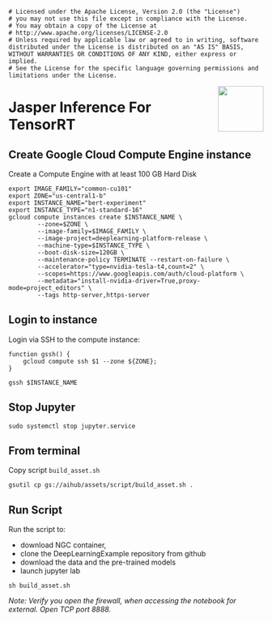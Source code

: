 ```
# Licensed under the Apache License, Version 2.0 (the "License")
# you may not use this file except in compliance with the License.
# You may obtain a copy of the License at
# http://www.apache.org/licenses/LICENSE-2.0
# Unless required by applicable law or agreed to in writing, software distributed under the License is distributed on an "AS IS" BASIS, WITHOUT WARRANTIES OR CONDITIONS OF ANY KIND, either express or implied.
# See the License for the specific language governing permissions and limitations under the License.
```
<img src="http://developer.download.nvidia.com/compute/machine-learning/frameworks/nvidia_logo.png" style="width: 90px; float: right;">


# Jasper Inference For TensorRT


## Create Google Cloud Compute Engine instance

Create a Compute Engine with at least 100 GB Hard Disk

```
export IMAGE_FAMILY="common-cu101"
export ZONE="us-central1-b"
export INSTANCE_NAME="bert-experiment"
export INSTANCE_TYPE="n1-standard-16"
gcloud compute instances create $INSTANCE_NAME \
        --zone=$ZONE \
        --image-family=$IMAGE_FAMILY \
        --image-project=deeplearning-platform-release \
        --machine-type=$INSTANCE_TYPE \
        --boot-disk-size=120GB \
        --maintenance-policy TERMINATE --restart-on-failure \
        --accelerator="type=nvidia-tesla-t4,count=2" \
        --scopes=https://www.googleapis.com/auth/cloud-platform \
        --metadata="install-nvidia-driver=True,proxy-mode=project_editors" \
        --tags http-server,https-server
```

## Login to instance

Login via SSH to the compute instance:

```
function gssh() {
    gcloud compute ssh $1 --zone ${ZONE};
}

gssh $INSTANCE_NAME
```

## Stop Jupyter

```
sudo systemctl stop jupyter.service
```

## From terminal

Copy  script `build_asset.sh`

```
gsutil cp gs://aihub/assets/script/build_asset.sh .

```

## Run Script

Run the script to:
 - download NGC container,
 - clone the DeepLearningExample repository from github
 - download the data and the pre-trained models
 - launch jupyter lab

```
sh build_asset.sh
```


_Note: Verify you open the firewall, when accessing the notebook for external. Open TCP port 8888._
